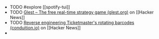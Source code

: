 - TODO #explore [[spotify-tui]]
- TODO [Glest – The free real-time strategy game (glest.org)](https://news.ycombinator.com/item?id=40910122) on [[Hacker News]]
- TODO [Reverse engineering Ticketmaster's rotating barcodes (conduition.io)](https://news.ycombinator.com/item?id=40906148) on [[Hacker News]]
-